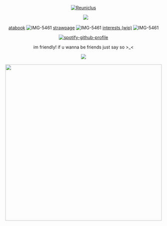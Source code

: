 <p align="center">

</p>
<p align="center">
<a href="https://pokemondb.net/pokedex/reuniclus"><img src="https://img.pokemondb.net/sprites/black-white/anim/shiny/reuniclus.gif" alt="Reuniclus"></a> 
<div align="center">
<p align="center">⠀
 <img src="https://file.garden/ZsSxUkGAHTdMnOYN/hi"> 

[atabook](https://iyowa.atabook.org/) ![IMG-5461](https://github.com/user-attachments/assets/f9b0a178-7831-4d5e-93d8-f31eafe1c002)
 [strawpage](https://fautis.straw.page/) ![IMG-5461](https://github.com/user-attachments/assets/3dfc52ca-8861-4205-9c77-fcc958bf339e)
 [interests (wip)](https://listography.com/almostended) ![IMG-5461](https://github.com/user-attachments/assets/1022904f-33a0-4b6c-865f-18b1c0cc3de1)
 

 
[![spotify-github-profile](https://spotify-github-profile.kittinanx.com/api/view?uid=31x4eattmiux5c2w2b3agrpg44ma&cover_image=true&theme=novatorem&show_offline=false&background_color=ffadad&interchange=false&bar_color=ffadad&bar_color_cover=false)](https://spotify-github-profile.kittinanx.com/api/view?uid=31x4eattmiux5c2w2b3agrpg44ma&redirect=true)

im friendly! if u wanna be friends just say so >_<


 <img src="https://file.garden/ZsSxUkGAHTdMnOYN/hi">
 <br><br> 

<img src="https://file.garden/ZsSxUkGAHTdMnOYN/download%20(7).png" width="500">





